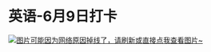 # 英语-6月9日打卡

[![图片可能因为网络原因掉线了，请刷新或直接点我查看图片~](https://cdn.jsdelivr.net/gh/ylsislove/image-home/test/20210609235519.jpg)](https://cdn.jsdelivr.net/gh/ylsislove/image-home/test/20210609235519.jpg)
